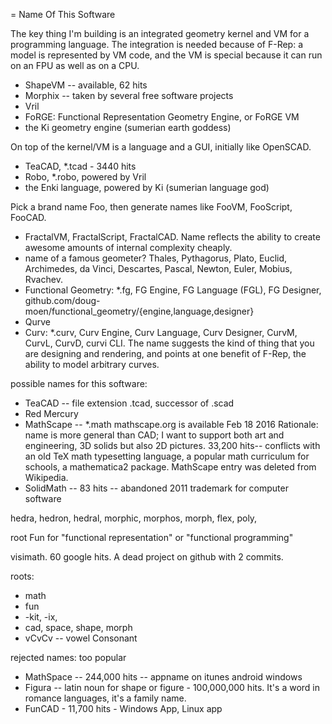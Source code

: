 = Name Of This Software

The key thing I'm building is an integrated geometry kernel and VM for a
programming language. The integration is needed because of F-Rep: a model is
represented by VM code, and the VM is special because it can run on an FPU
as well as on a CPU.
* ShapeVM -- available, 62 hits
* Morphix -- taken by several free software projects
* Vril
* FoRGE: Functional Representation Geometry Engine, or FoRGE VM
* the Ki geometry engine (sumerian earth goddess)

On top of the kernel/VM is a language and a GUI, initially like OpenSCAD.
* TeaCAD, *.tcad - 3440 hits
* Robo, *.robo, powered by Vril
* the Enki language, powered by Ki (sumerian language god)

Pick a brand name Foo, then generate names like FooVM, FooScript, FooCAD.
* FractalVM, FractalScript, FractalCAD. Name reflects the ability to create
  awesome amounts of internal complexity cheaply.
* name of a famous geometer?
  Thales, Pythagorus, Plato, Euclid, Archimedes,
  da Vinci, Descartes, Pascal, Newton, Euler, Mobius,
  Rvachev.
* Functional Geometry: *.fg, FG Engine, FG Language (FGL), FG Designer,
  github.com/doug-moen/functional_geometry/{engine,language,designer}
* Qurve
* Curv: *.curv, Curv Engine, Curv Language, Curv Designer,
  CurvM, CurvL, CurvD, curvi CLI.
  The name suggests the kind of thing that you are designing and rendering,
  and points at one benefit of F-Rep, the ability to model arbitrary curves.

possible names for this software:
* TeaCAD -- file extension .tcad, successor of .scad
* Red Mercury
* MathScape -- *.math
  mathscape.org is available Feb 18 2016
  Rationale: name is more general than CAD; I want to support both art and
  engineering, 3D solids but also 2D pictures.
  33,200 hits-- conflicts with an old TeX math typesetting language,
  a popular math curriculum for schools, a mathematica2 package. MathScape entry
  was deleted from Wikipedia.
* SolidMath -- 83 hits -- abandoned 2011 trademark for computer software

hedra, hedron, hedral,
morphic, morphos, morph,
flex, poly,

root Fun for "functional representation" or "functional programming"

visimath. 60 google hits. A dead project on github with 2 commits.

roots:
* math
* fun
* -kit, -ix,
* cad, space, shape, morph
* vCvCv -- vowel Consonant

rejected names: too popular
* MathSpace -- 244,000 hits -- appname on itunes android windows
* Figura -- latin noun for shape or figure - 100,000,000 hits.
  It's a word in romance languages, it's a family name.
* FunCAD - 11,700 hits - Windows App, Linux app
